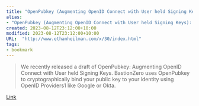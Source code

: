 ```yaml
---
title: "OpenPubkey (Augmenting OpenID Connect with User held Signing Keys): Why I think it is the most important security research I’ve done"
alias:
- "OpenPubkey (Augmenting OpenID Connect with User held Signing Keys): Why I think it is the most important security research I’ve done"
created: 2023-08-12T23:12:00+10:00
modified: 2023-08-12T23:12:00+10:00
URL:  "http://www.ethanheilman.com/x/30/index.html"
tags:
- bookmark
---
```


> We recently released a draft of OpenPubkey: Augmenting OpenID Connect with User held Signing Keys. BastionZero uses OpenPubkey to cryptographically bind your public key to your identity using OpenID Providers1 like Google or Okta.

[Link](http://www.ethanheilman.com/x/30/index.html)

